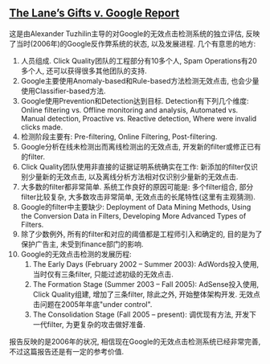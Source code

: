 ## [The Lane’s Gifts v. Google Report](/papers/Alexandr_Tuzhilin_Report.pdf)

这是由Alexander Tuzhilin主导的对Google的无效点击检测系统的独立评估, 反映了当时(2006年)的Google反作弊系统的状态, 以及发展进程. 几个有意思的地方:
1. 人员组成. Click Quality团队的工程部分有10多个人, Spam Operations有20多个人, 还可以获得很多其他团队的支持.
2. Google主要使用Anomaly-based和Rule-based方法检测无效点击, 也会少量使用Classifier-based方法.
3. Google使用Prevention和Detection达到目标. Detection有下列几个维度: Online filtering vs. Offline monitoring and analysis, Automated vs. Manual detection, Proactive vs. Reactive detection, Where were invalid clicks made.
4. 检测阶段主要有: Pre-filtering, Online Filtering, Post-filtering.
5. Google分析在线未检测出而离线检测出的无效点击, 开发新的filter或修正已有的filter.
6. Click Quality团队使用非直接的证据证明系统确实在工作: 新添加的filter仅识别少量新的无效点击, 以及离线分析方法相对仅识别少量新的无效点击.
7. 大多数的filter都非常简单. 系统工作良好的原因可能是: 多个filter组合, 部分filter比较复杂, 大多数攻击非常简单, 无效点击的长尾特性(这里有主观猜测).
8. Google的filter中主要缺少: Deployment of Data Mining Methods, Using the Conversion Data in Filters, Developing More Advanced Types of Filters.
9. 除了少数例外, 所有的filter和对应的阈值都是工程师引入和确定的, 目的是为了保护广告主, 未受到finance部门的影响.
10. Google的无效点击检测的发展历程: 
	1. The Early Days (February 2002 – Summer 2003): AdWords投入使用, 当时仅有三条filter, 只能过滤初级的无效点击.
	2. The Formation Stage (Summer 2003 – Fall 2005): AdSense投入使用, Click Quality组建, 增加了三条filter, 除此之外, 开始整体架构开发. 无效点击问题在2005年年底"under control".
	3. The Consolidation Stage (Fall 2005 – present): 调优现有方法, 开发下一代filter, 为更复杂的攻击做好准备.

报告反映的是2006年的状况, 相信现在Google的无效点击检测系统已经非常完善, 不过这篇报告还是有一定的参考价值.